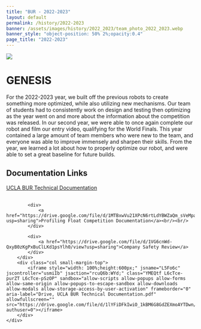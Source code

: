 ```yaml
---
title: "BUR - 2022-2023"
layout: default
permalink: /history/2022-2023
banner: /assets/images/history/2022_2023/team_photo_2022_2023.webp
banner_style: "object-position: 50% 2%;opacity:0.4"
page_title: "2022-2023"
---
```


<div class="bur-wide-container">
    <div class="row bur-subteam-row gx-5">
        <div class="col">
            <img class="bur-photo home-photo" src="{{site.base_url}}/assets/images/history/2022_2023/poster_2223.webp" decoding="async">
        </div>
        <div class="col small-margin-top">
            <h1>GENESIS</h1>
            <div class="bur-text">
                For the 2022-2023 year, we built off the previous robots to create something more optimized, while also utilizing new mechanisms. Our team of students had to consistently work on design and testing then optimizing as the year went on and more about the information about the competition was released. In our second year, we were able to once again complete our robot and film our entry video, qualifying for the World Finals. This year contained a large amount of team members who were new to the team, and everyone was able to improve immensely and sharpen their skills. From the year, we learned a lot about how to properly optimize our robot, and were able to set a great baseline for future builds.
            </div>
        </div>
    </div>
</div>

<div class="bur-wide-container">
    <div class="row bur-subteam-row">
        <div class="col-xl-4 bur-text">
            <h2>Documentation Links</h2>
            <div>
                <a href="https://drive.google.com/file/d/1lYFiDFkIwiO_1kBM6G8GdZEXmoAYTDwn/view?usp=sharing">UCLA BUR Technical Documentation</a><br/><br/>
            </div>

            <div>
                <a href="https://drive.google.com/file/d/1MTBxwVu21XPcN6rtLdYBWZaQm_sVeMpa/view?usp=sharing">Profiling Float Competition Documentation</a><br/><br/>
            </div>

            <div>
                <a href="https://drive.google.com/file/d/1VG6cnWd-QxyB0zKgPxBuClLKd1psYlh0/view?usp=sharing">Company Safety Review</a>
            </div>
        </div>
        <div class="col small-margin-top">
            <iframe style="width: 100%;height:600px;" jsname="L5Fo6c" jscontroller="usmiIb" jsaction="rcuQ6b:WYd;" class="YMEQtf L6cTce-purZT L6cTce-pSzOP" sandbox="allow-scripts allow-popups allow-forms allow-same-origin allow-popups-to-escape-sandbox allow-downloads allow-modals allow-storage-access-by-user-activation" frameborder="0" aria-label="Drive, UCLA BUR Technical Documentation.pdf" allowfullscreen="" src="https://drive.google.com/file/d/1lYFiDFkIwiO_1kBM6G8GdZEXmoAYTDwn/preview?authuser=0"></iframe>
        </div>
    </div>
</div>
